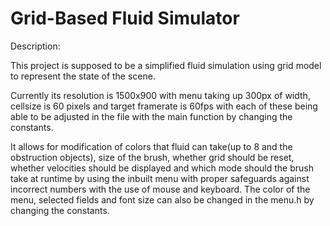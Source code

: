 # Grid-Based Fluid Simulator

Description:

This project is supposed to be a simplified fluid simulation using grid model to represent the state of the scene.

Currently its resolution is 1500x900 with menu taking up 300px of width, cellsize is 60 pixels and target framerate is 60fps with each of these being able to be adjusted in the file with the main function by changing the constants.

It allows for modification of colors that fluid can take(up to 8 and the obstruction objects), size of the brush, whether grid should be reset, whether velocities should be displayed and which mode should the brush take at runtime by using the inbuilt menu with proper safeguards against incorrect numbers with the use of mouse and keyboard. The color of the menu, selected fields and font size can also be changed in the menu.h by changing the constants.

